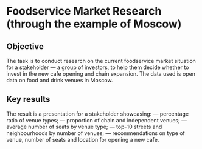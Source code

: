 # Foodservice Market Research (through the example of Moscow)

## Objective
The task is to conduct research on the current foodservice market situation for a stakeholder — a group of investors, to help them decide whether to invest in the new cafe opening and chain expansion. The data used is open data on food and drink venues in Moscow. 

## Key results
The result is a presentation for a stakeholder showcasing:
— percentage ratio of venue types;
— proportion of chain and independent venues;
— average number of seats by venue type;
— top-10 streets and neighbourhoods by number of venues; 
— recommendations on type of venue, number of seats and location for opening a new cafe.